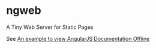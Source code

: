 ngweb
=====

A Tiny Web Server for Static Pages

See [An example to view AngularJS Documentation Offline](http://ngtutorial.com/tool/tiny-web-server-for-static-pages.html)